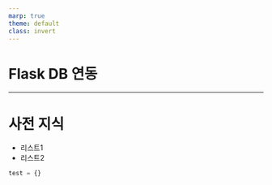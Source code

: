 ```yaml
---
marp: true
theme: default
class: invert
---
```


# **Flask DB 연동**

---

# 사전 지식

- 리스트1
- 리스트2

```python
test = {}
```
